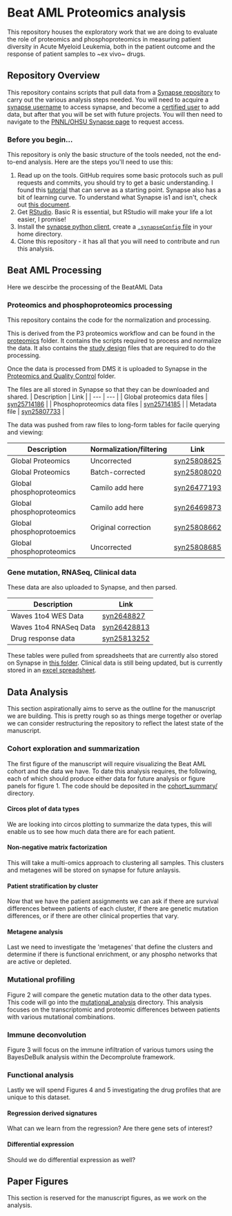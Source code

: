 # Beat AML Proteomics analysis
This repository houses the exploratory work that we are doing to evaluate the role of proteomics and phosphoproteomics in measuring patient diversity in Acute Myeloid Leukemia, both in the patient outcome and the response of patient samples to ~ex vivo~ drugs.


## Repository Overview

This repository contains scripts that pull data from a [Synapse repository](http://synapse.org/ptrc) to carry out the various analysis steps needed. You will need to acquire a [synapse username](http://synapse.org/register) to access synapse, and become a [certified user](https://docs.synapse.org/articles/accounts_certified_users_and_profile_validation.html) to add data, but after that you will be set with future projects. You will then need to navigate to the [PNNL/OHSU Synapse page](http://synapse.org/ptrc) to request access.


### Before you begin...

This repository is only the basic structure of the tools needed, not the end-to-end analysis. Here are the steps you'll need to use this:

1. Read up on the tools.  GitHub requires some basic protocols such as pull requests and commits, you should try to get a basic understanding. I found this [tutorial](https://medium.com/@jonathanmines/the-ultimate-github-collaboration-guide-df816e98fb67) that can serve as a starting point.  Synapse also has a bit of learning curve. To understand what Synapse is1 and isn't, check out [this document](https://docs.synapse.org/articles/getting_started.html).
2. Get [RStudio](http://rstudio.org). Basic R is essential, but RStudio will make your life a lot easier, I promise!
3. Install the [synapse python client](https://python-docs.synapse.org/build/html/index.html), create a [`.synapseConfig` file](https://python-docs.synapse.org/build/html/Credentials.html) in your home directory.
4. Clone this repository - it has all that you will need to contribute and run this analysis.

## Beat AML Processing
Here we descirbe the processing of the BeatAML Data

### Proteomics and phosphoproteomics processing

This repository contains the code for the normalization and processing.

This is derived from the P3 proteomics workflow and can be found in the [proteomics](./proteomics) folder. It contains the scripts required to process and normalize the data. It also contains the [study design](./proteomics/study_design) files that are required to do the processing.

Once the data is processed from DMS it is uploaded to Synapse in the [Proteomics and Quality Control](https://www.synapse.org/#!Synapse:syn24171150) folder.

The files are all stored in Synapse so that they can be downloaded and shared.
| Description | Link |
| --- | --- |
| Global proteomics data files | [syn25714186](https://www.synapse.org/#!Synapse:syn25714186) |
| Phosphoproteomics data files | [syn25714185](https://www.synapse.org/#!Synapse:syn25714185) |
| Metadata file | [syn25807733](https://www.synapse.org/#!Synapse:1syn25807733) |

The data was pushed from raw files to long-form tables for facile querying and viewing:

| Description | Normalization/filtering| Link |
| --- | --- | --- |
| Global Proteomics | Uncorrected |[syn25808625](https://www.synapse.org/#!Synapse:syn25808625) |
| Global Proteomics | Batch-corrected | [syn25808020](https://www.synapse.org/#!Synapse:syn25808020)|
| Global phosphoproteomics | Camilo add here |[syn26477193](https://www.synapse.org/#!Synapse:syn26477193) |
| Global phosphoproteomics |Camilo add here|[syn26469873](https://www.synapse.org/#!Synapse:syn26469873/tables/)|
| Global phosphoprotoemics |Original correction|[syn25808662](https://www.synapse.org/#!Synapse:syn25808662)|
| Global phosphoproteomics |Uncorrected|[syn25808685](https://www.synapse.org/#!Synapse:syn25808685)|

### Gene mutation, RNASeq, Clinical data

These data are also uploaded to Synapse, and then parsed.

| Description | Link |
| --- | -- |
| Waves 1to4 WES Data | [syn2648827](https://www.synapse.org/#!Synapse:syn26428827/tables/) |
| Waves 1to4 RNASeq Data | [syn26428813](https://www.synapse.org/#!Synapse:syn26428813) |
| Drug response data | [syn25813252](https://www.synapse.org/#!Synapse:syn25830473)|


These tables were pulled from spreadsheets that are currently also stored on Synapse in [this folder](https://www.synapse.org/#!Synapse:syn24171152). Clinical data is still being updated, but is currently stored in an [excel spreadsheet](https://www.synapse.org/#!Synapse:syn25796769).

## Data Analysis

This section aspirationally aims to serve as the outline for the manuscript we are building. This is pretty rough so as things merge together or overlap we can consider restructuring the repository to reflect the latest state of the manuscript.

### Cohort exploration and summarization

The first figure of the manuscript will require visualizing the Beat AML cohort and the data we have. To date this analysis requires, the following, each of which should produce either data for future analysis or figure panels for figure 1. The code should be deposited in the [cohort_summary/](./cohort_summary) directory.

#### Circos plot of data types

We are looking into circos plotting to summarize the data types, this will enable us to see how much data there are for each patient.

#### Non-negative matrix factorization

This will take a multi-omics approach to clustering all samples. This clusters and metagenes will be stored on synapse for future anlaysis.

#### Patient stratification by cluster

Now that we have the patient assignments we can ask if there are survival differences between patients of each cluster, if there are genetic mutation differences, or if there are other clinical properties that vary.

#### Metagene analysis

Last we need to investigate the 'metagenes' that define the clusters and determine if there is functional enrichment, or any phospho networks that are active or depleted.

### Mutational profiling

Figure 2 will compare the genetic mutation data to the other data types. This code will go into the [mutational_analysis](./mutational_analysis/) directory. This analysis focuses on the transcriptomic and proteomic differences between patients with various mutational combinations.

### Immune deconvolution
Figure 3 will focus on the immune infiltration of various tumors using the BayesDeBulk analysis within the Decomprolute framework.

### Functional analysis
Lastly we will spend Figures 4 and 5 investigating the drug profiles that are unique to this dataset.

#### Regression derived signatures
What can we learn from the regression? Are there gene sets of interest?

#### Differential expression
Should we do differential expression as well?

## Paper Figures
This section is reserved for the manuscript figures, as we work on the analysis.
